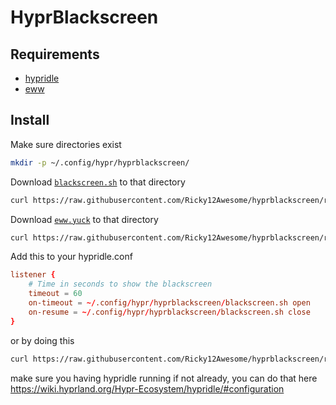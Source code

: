 # HyprBlackscreen

## Requirements

- [hypridle](https://wiki.hyprland.org/Hypr-Ecosystem/hypridle/)
- [eww](https://elkowar.github.io/eww/)

## Install

Make sure directories exist

```sh
mkdir -p ~/.config/hypr/hyprblackscreen/
```

Download [`blackscreen.sh`](blackscreen.sh) to that directory

```sh
curl https://raw.githubusercontent.com/Ricky12Awesome/hyprblackscreen/refs/heads/main/blackscreen.sh > ~/.config/hypr/hyprblackscreen/blackscreen.sh
```

Download [`eww.yuck`](eww.yuck) to that directory

```sh
curl https://raw.githubusercontent.com/Ricky12Awesome/hyprblackscreen/refs/heads/main/eww.yuck > ~/.config/hypr/hyprblackscreen/eww.yuck
```

Add this to your hypridle.conf

```conf
listener {
    # Time in seconds to show the blackscreen
    timeout = 60
    on-timeout = ~/.config/hypr/hyprblackscreen/blackscreen.sh open
    on-resume = ~/.config/hypr/hyprblackscreen/blackscreen.sh close
}
```
or by doing this
```sh
curl https://raw.githubusercontent.com/Ricky12Awesome/hyprblackscreen/refs/heads/main/hypridle.conf >> ~/.config/hypr/hypridle.conf
```

make sure you having hypridle running if not already, you can do that here https://wiki.hyprland.org/Hypr-Ecosystem/hypridle/#configuration